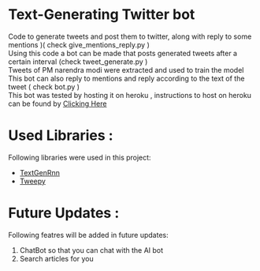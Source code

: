 # Text-Generating Twitter bot    
Code to generate tweets and post them to twitter, along with reply to some mentions )( check give_mentions_reply.py )    
Using this code a bot can be made that posts generated tweets after a certain interval (check tweet_generate.py )    
Tweets of PM narendra modi were extracted and used to train the model    
This bot can also reply to mentions and reply according to the text of the tweet ( check bot.py )    
This bot was tested by hosting it on heroku , instructions to host on heroku can be found by <a href="https://devcenter.heroku.com/articles/git" target="_blank">Clicking Here</a>    

# Used Libraries :
Following libraries were used in this project:    
* <a href="https://github.com/minimaxir/textgenrnn" target="_blank">TextGenRnn</a>
* <a href="https://github.com/tweepy/tweepy" target="_blank">Tweepy</a>    

# Future Updates :
Following featres will be added in future updates:
1. ChatBot so that you can chat with the AI bot
2. Search articles for you
